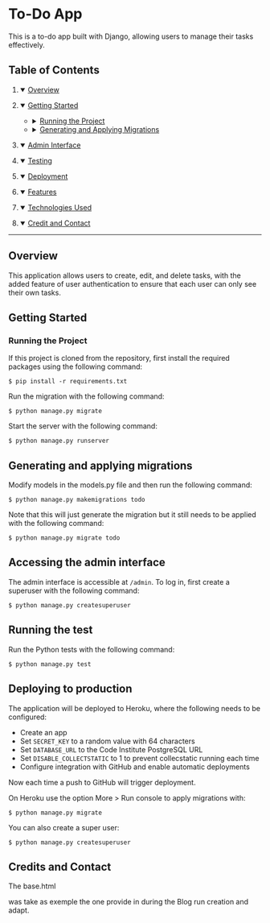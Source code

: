 # To-Do App

This is a to-do app built with Django, allowing users to manage their tasks effectively.

## Table of Contents

1. <details open>
    <summary><a href="#overview">Overview</a></summary>
</details>

2. <details open>
    <summary><a href="#getting-started">Getting Started</a></summary>
    <ul>
        <li><details>
            <summary><a href="#running-the-project">Running the Project</a></summary>
        </details></li>
        <li><details>
            <summary><a href="#generating-and-applying-migrations">Generating and Applying Migrations</a></summary>
        </details></li>
    </ul>
</details>

3. <details open>
    <summary><a href="#admin-interface">Admin Interface</a></summary>
</details>

4. <details open>
    <summary><a href="#testing">Testing</a></summary>
</details>

5. <details open>
    <summary><a href="#deployment">Deployment</a></summary>
</details>

6. <details open>
    <summary><a href="#features">Features</a></summary>
</details>

7. <details open>
    <summary><a href="#technologies-used">Technologies Used</a></summary>
</details>

8. <details open>
    <summary><a href="#credit-and-contact">Credit and Contact</a></summary>
</details>

---

## Overview

This application allows users to create, edit, and delete tasks, with the added feature of user authentication to ensure that each user can only see their own tasks.

## Getting Started

### Running the Project

If this project is cloned from the repository, first install the required packages using the following command:

```
$ pip install -r requirements.txt
```

Run the migration with the following command:

```
$ python manage.py migrate
```

Start the server with the following command:

```
$ python manage.py runserver 
```

## Generating and applying migrations 

Modify models in the models.py file and then run the following command:

```
$ python manage.py makemigrations todo
```

Note that this will just generate the migration but it still needs to be applied with the following command:

```
$ python manage.py migrate todo
```

## Accessing the admin interface

The admin interface is accessible at `/admin`. To log in, first create a superuser with the following command:

```
$ python manage.py createsuperuser
```

## Running the test

Run the Python tests with the following command:

```
$ python manage.py test
```

## Deploying to production

The application will be deployed to Heroku, where the following needs to be configured:

- Create an app
- Set `SECRET_KEY` to a random value with 64 characters
- Set `DATABASE_URL` to the Code Institute PostgreSQL URL 
- Set `DISABLE_COLLECTSTATIC` to 1 to prevent collecstatic running each time
- Configure integration with GitHub and enable automatic deployments

Now each time a push to GitHub will trigger deployment. 

On Heroku use the option More > Run console to apply migrations with: 

```
$ python manage.py migrate
```

You can also create a super user:

```
$ python manage.py createsuperuser
```

## Credits and Contact

The base.html 

was take as exemple the one provide in during the Blog run creation and adapt.

